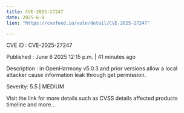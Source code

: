 ```yaml
---
title: CVE-2025-27247
date: 2025-6-8
lien: "https://cvefeed.io/vuln/detail/CVE-2025-27247"

---
```


CVE ID : CVE-2025-27247

Published :  June 8
2025
12:15 p.m. | 41 minutes ago

Description : in OpenHarmony v5.0.3 and prior versions allow a local attacker cause information leak through get permission.

Severity: 5.5 | MEDIUM

Visit the link for more details
such as CVSS details
affected products
timeline
and more...
